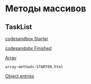 # Методы массивов

## TaskList

[codesandbox Starter](https://codesandbox.io/s/bitter-wave-vtwyz)

[codesandobx Finished](https://codesandbox.io/s/task-list-starter-vtwyz)

[Array](https://developer.mozilla.org/en-US/docs/Web/JavaScript/Reference/Global_Objects/Array)

`array-methods-STARTER.html`

[Object.entries](https://developer.mozilla.org/en-US/docs/Web/JavaScript/Reference/Global_Objects/Object/entries)